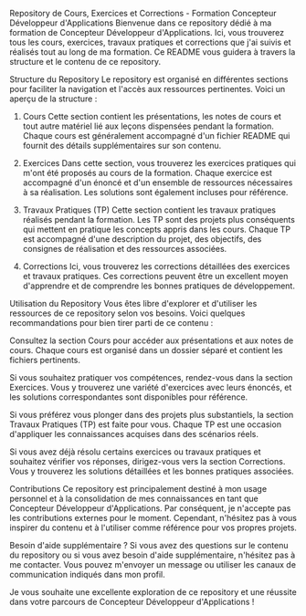 Repository de Cours, Exercices et Corrections - Formation Concepteur Développeur d'Applications
Bienvenue dans ce repository dédié à ma formation de Concepteur Développeur d'Applications. Ici, vous trouverez tous les cours, exercices, travaux pratiques et corrections que j'ai suivis et réalisés tout au long de ma formation. Ce README vous guidera à travers la structure et le contenu de ce repository.

Structure du Repository
Le repository est organisé en différentes sections pour faciliter la navigation et l'accès aux ressources pertinentes. Voici un aperçu de la structure :

1. Cours
Cette section contient les présentations, les notes de cours et tout autre matériel lié aux leçons dispensées pendant la formation. Chaque cours est généralement accompagné d'un fichier README qui fournit des détails supplémentaires sur son contenu.

2. Exercices
Dans cette section, vous trouverez les exercices pratiques qui m'ont été proposés au cours de la formation. Chaque exercice est accompagné d'un énoncé et d'un ensemble de ressources nécessaires à sa réalisation. Les solutions sont également incluses pour référence.

3. Travaux Pratiques (TP)
Cette section contient les travaux pratiques réalisés pendant la formation. Les TP sont des projets plus conséquents qui mettent en pratique les concepts appris dans les cours. Chaque TP est accompagné d'une description du projet, des objectifs, des consignes de réalisation et des ressources associées.

4. Corrections
Ici, vous trouverez les corrections détaillées des exercices et travaux pratiques. Ces corrections peuvent être un excellent moyen d'apprendre et de comprendre les bonnes pratiques de développement.

Utilisation du Repository
Vous êtes libre d'explorer et d'utiliser les ressources de ce repository selon vos besoins. Voici quelques recommandations pour bien tirer parti de ce contenu :

Consultez la section Cours pour accéder aux présentations et aux notes de cours. Chaque cours est organisé dans un dossier séparé et contient les fichiers pertinents.

Si vous souhaitez pratiquer vos compétences, rendez-vous dans la section Exercices. Vous y trouverez une variété d'exercices avec leurs énoncés, et les solutions correspondantes sont disponibles pour référence.

Si vous préférez vous plonger dans des projets plus substantiels, la section Travaux Pratiques (TP) est faite pour vous. Chaque TP est une occasion d'appliquer les connaissances acquises dans des scénarios réels.

Si vous avez déjà résolu certains exercices ou travaux pratiques et souhaitez vérifier vos réponses, dirigez-vous vers la section Corrections. Vous y trouverez les solutions détaillées et les bonnes pratiques associées.

Contributions
Ce repository est principalement destiné à mon usage personnel et à la consolidation de mes connaissances en tant que Concepteur Développeur d'Applications. Par conséquent, je n'accepte pas les contributions externes pour le moment. Cependant, n'hésitez pas à vous inspirer du contenu et à l'utiliser comme référence pour vos propres projets.

Besoin d'aide supplémentaire ?
Si vous avez des questions sur le contenu du repository ou si vous avez besoin d'aide supplémentaire, n'hésitez pas à me contacter. Vous pouvez m'envoyer un message ou utiliser les canaux de communication indiqués dans mon profil.

Je vous souhaite une excellente exploration de ce repository et une réussite dans votre parcours de Concepteur Développeur d'Applications !
